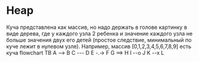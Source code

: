 # Heap
Куча представлена как массив, но надо держать в голове картинку в виде дерева, где у каждого узла 2 ребенка и значение каждого узла не больше значения двух
его детей (простое следствие, минимальный по куче лежит в нулевом узле).
Например, массив [0,1,2,3,4,5,6,7,8,9] есть куча
flowchart TB
А --> B
C --- D
E -.-> F
G ==> H
I --o J
K --x L
